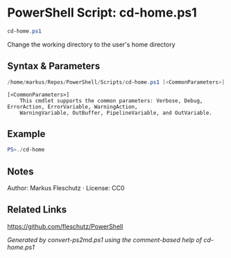 # PowerShell Script: cd-home.ps1
```powershell
cd-home.ps1
```

Change the working directory to the user's home directory

## Syntax & Parameters
```powershell
/home/markus/Repos/PowerShell/Scripts/cd-home.ps1 [<CommonParameters>]
```

```
[<CommonParameters>]
    This cmdlet supports the common parameters: Verbose, Debug, ErrorAction, ErrorVariable, WarningAction, 
    WarningVariable, OutBuffer, PipelineVariable, and OutVariable.
```

## Example
```powershell
PS>./cd-home
```


## Notes
Author: Markus Fleschutz · License: CC0

## Related Links
https://github.com/fleschutz/PowerShell

*Generated by convert-ps2md.ps1 using the comment-based help of cd-home.ps1*
